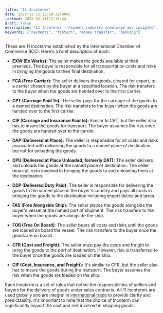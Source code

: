 ```yaml
---
title: "11 Incoterms"
date: 2023-12-31T12:58:32+0000
lastmod: 2025-08-11T12:15:44
draft: false
description: "11 Incoterms - Payment industry knowledge and insights"
keywords: ["payments", "fintech", "money transfer", "banking"]
---
```


These are 11 Incoterms established by the International Chamber of Commerce (ICC). Here's a brief description of each:

- **EXW (Ex Works):** The seller makes the goods available at their premises. The buyer is responsible for all transportation costs and risks in bringing the goods to their final destination.

- **FCA (Free Carrier):** The seller delivers the goods, cleared for export, to a carrier chosen by the buyer at a specified location. The risk transfers to the buyer when the goods are handed over to the first carrier.

- **CPT (Carriage Paid To):** The seller pays for the carriage of the goods to a named destination. The risk transfers to the buyer when the goods are handed over to the first carrier.

- **CIP (Carriage and Insurance Paid to):** Similar to CPT, but the seller also has to insure the goods for transport. The buyer assumes the risk once the goods are handed over to the carrier.

- **DAP (Delivered at Place):** The seller is responsible for all costs and risks associated with delivering the goods to a named place of destination, but not for unloading the goods.

- **DPU (Delivered at Place Unloaded, formerly DAT):** The seller delivers and unloads the goods at the named place of destination. The seller bears all risks involved in bringing the goods to and unloading them at the destination.

- **DDP (Delivered Duty Paid):** The seller is responsible for delivering the goods to the named place in the buyer's country and pays all costs in bringing the goods to the destination including import duties and taxes.

- **FAS (Free Alongside Ship):** The seller places the goods alongside the buyer's vessel at the named port of shipment. The risk transfers to the buyer when the goods are alongside the ship.

- **FOB (Free On Board):** The seller bears all costs and risks until the goods are loaded on board the vessel. The risk transfers to the buyer once the goods are on board.

- **CFR (Cost and Freight):** The seller must pay the costs and freight to bring the goods to the port of destination. However, risk is transferred to the buyer once the goods are loaded on the ship.

- **CIF (Cost, Insurance, and Freight):** It's similar to CFR, but the seller also has to insure the goods during the transport. The buyer assumes the risk when the goods are loaded on the ship.

Each Incoterm is a set of rules that define the responsibilities of sellers and buyers for the delivery of goods under sales contracts. All 11 Incoterms are used globally and are integral in [international trade](https://faisalkhanllc.xyz/resources/payments-wiki/i/international-trade/) to provide clarity and predictability. It's important to note that the choice of Incoterm can significantly impact the cost and risk involved in shipping goods.